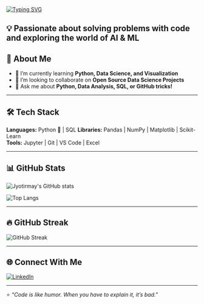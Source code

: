 <!-- Typing Animation -->
[![Typing SVG](https://readme-typing-svg.demolab.com?font=Fira+Code&size=24&pause=1000&color=00F7B2&width=435&lines=Hello!+I'm+Jyotirmay;Data+Science+Enthusiast;Python+Developer;Visulization+Explorer)](https://git.io/typing-svg)

💡 Passionate about solving problems with code and exploring the world of AI & ML
---

## 🚀 About Me
- 🌱 I’m currently learning **Python, Data Science, and Visualization**  
- 👯 I’m looking to collaborate on **Open Source Data Science Projects**  
- 💬 Ask me about **Python, Data Analysis, SQL, or GitHub tricks!**  

---

## 🛠 Tech Stack
**Languages:** Python 🐍 | SQL 
**Libraries:** Pandas | NumPy | Matplotlib | Scikit-Learn  
**Tools:** Jupyter | Git | VS Code | Excel  

---

## 📊 GitHub Stats
![Jyotirmay's GitHub stats](https://github-readme-stats.vercel.app/api?username=Jyotirmaycodehub&show_icons=true&theme=radical)

![Top Langs](https://github-readme-stats.vercel.app/api/top-langs/?username=Jyotirmaycodehub&layout=compact&theme=radical)

---

## 🔥 GitHub Streak
<img src="https://streak-stats.demolab.com?user=Jyotirmaycodehub&theme=radical" alt="GitHub Streak"/>

---

## 🌐 Connect With Me
[![LinkedIn](https://img.shields.io/badge/LinkedIn-0077B5?style=for-the-badge&logo=linkedin&logoColor=white)](https://linkedin.com/in/jyotirmay-das-top)  

---

⭐ *“Code is like humor. When you have to explain it, it’s bad.”*  


